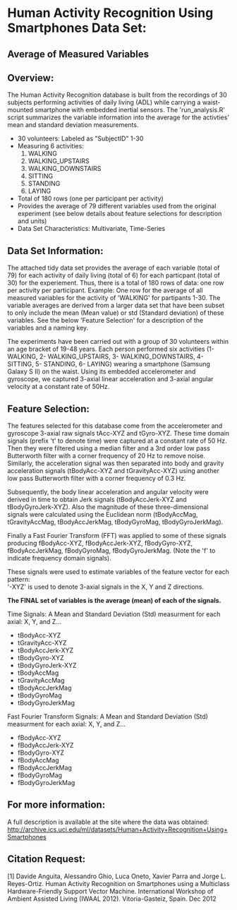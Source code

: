 Human Activity Recognition Using Smartphones Data Set:
============================== 
## Average of Measured Variables

Overview:
-----------------------------
The Human Activity Recognition database is built from the recordings of 30 subjects performing activities of daily living (ADL) while carrying a waist-mounted smartphone with embedded inertial sensors. The 'run_analysis.R' script summarizes the variable information into the average for the activties' mean and standard deviation measurements. 

* 30 volunteers: Labeled as "SubjectID" 1-30
* Measuring 6 activities:
  1. WALKING
  2. WALKING_UPSTAIRS
  3. WALKING_DOWNSTAIRS
  4. SITTING
  5. STANDING
  6. LAYING
* Total of 180 rows (one per participant per activity)
* Provides the average of 79 different variables used from the original experiment (see below details about feature selections for description and units)
* Data Set Characteristics: Multivariate, Time-Series


Data Set Information:
------------------------------
The attached tidy data set provides the average of each variable (total of 79) for each activity of daily living (total of 6) for each particpant (total of 30) for the experiement. Thus, there is a total of 180 rows of data: one row per activity per participant. Example: One row for the average of all measured variables for the activity of 'WALKING' for partipants 1-30. The variable averages are derived from a larger data set that have been subset to only include the mean (Mean value) or std (Standard deviation) of these variables. See the below 'Feature Selection' for a description of the variables and a naming key.

The experiments have been carried out with a group of 30 volunteers within an age bracket of 19-48 years. Each person performed six activities (1- WALKING, 2- WALKING_UPSTAIRS, 3- WALKING_DOWNSTAIRS, 4- SITTING, 5- STANDING, 6- LAYING) wearing a smartphone (Samsung Galaxy S II) on the waist. Using its embedded accelerometer and gyroscope, we captured 3-axial linear acceleration and 3-axial angular velocity at a constant rate of 50Hz.


Feature Selection:
------------------------------
The features selected for this database come from the accelerometer and gyroscope 3-axial raw signals tAcc-XYZ and tGyro-XYZ. These time domain signals (prefix 't' to denote time) were captured at a constant rate of 50 Hz. Then they were filtered using a median filter and a 3rd order low pass Butterworth filter with a corner frequency of 20 Hz to remove noise. Similarly, the acceleration signal was then separated into body and gravity acceleration signals (tBodyAcc-XYZ and tGravityAcc-XYZ) using another low pass Butterworth filter with a corner frequency of 0.3 Hz. 

Subsequently, the body linear acceleration and angular velocity were derived in time to obtain Jerk signals (tBodyAccJerk-XYZ and tBodyGyroJerk-XYZ). Also the magnitude of these three-dimensional signals were calculated using the Euclidean norm (tBodyAccMag, tGravityAccMag, tBodyAccJerkMag, tBodyGyroMag, tBodyGyroJerkMag). 

Finally a Fast Fourier Transform (FFT) was applied to some of these signals producing fBodyAcc-XYZ, fBodyAccJerk-XYZ, fBodyGyro-XYZ, fBodyAccJerkMag, fBodyGyroMag, fBodyGyroJerkMag. (Note the 'f' to indicate frequency domain signals). 

These signals were used to estimate variables of the feature vector for each pattern:  
'-XYZ' is used to denote 3-axial signals in the X, Y and Z directions.

<b>The FINAL set of variables is the average (mean) of each of the signals.</b>

Time Signals: A Mean and Standard Deviation (Std) measurment for each axial: X, Y, and Z...
* tBodyAcc-XYZ
* tGravityAcc-XYZ
* tBodyAccJerk-XYZ
* tBodyGyro-XYZ
* tBodyGyroJerk-XYZ
* tBodyAccMag
* tGravityAccMag
* tBodyAccJerkMag
* tBodyGyroMag
* tBodyGyroJerkMag

Fast Fourier Transform Signals: A Mean and Standard Deviation (Std) measurment for each axial: X, Y, and Z...
* fBodyAcc-XYZ
* fBodyAccJerk-XYZ
* fBodyGyro-XYZ
* fBodyAccMag
* fBodyAccJerkMag
* fBodyGyroMag
* fBodyGyroJerkMag



## For more information:
A full description is available at the site where the data was obtained: 
http://archive.ics.uci.edu/ml/datasets/Human+Activity+Recognition+Using+Smartphones


## Citation Request:
[1] Davide Anguita, Alessandro Ghio, Luca Oneto, Xavier Parra and Jorge L. Reyes-Ortiz. Human Activity Recognition on Smartphones using a Multiclass Hardware-Friendly Support Vector Machine. International Workshop of Ambient Assisted Living (IWAAL 2012). Vitoria-Gasteiz, Spain. Dec 2012
